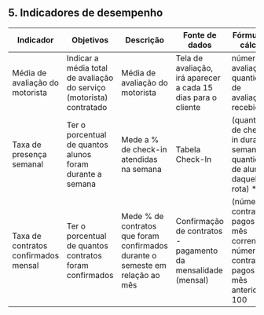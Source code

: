 ## 5. Indicadores de desempenho


| **Indicador** | **Objetivos** | **Descrição** | **Fonte de dados** | **Fórmula de cálculo** |
| ---           | ---           | ---           | ---             | ---             |
| Média de avaliação do motorista | Indicar a média total de avaliação do serviço (motorista) contratado | Média de avaliação do motorista | Tela de avaliação, irá aparecer a cada 15 dias para o cliente | número de avaliações / quantidade de avaliações recebidas |
| Taxa de presença semanal | Ter o porcentual de quantos alunos foram durante a semana | Mede a % de check-in atendidas na semana | Tabela Check-In | (quantidade de check-in durante a semana / quantidade de alunos daquela rota) * 100 |
| Taxa de contratos confirmados mensal | Ter o porcentual de quantos contratos foram confirmados | Mede % de contratos que foram confirmados durante o semeste em relação ao mês | Confirmação de contratos - pagamento da mensalidade (mensal) | (número de contratos pagos no mês corrente / número de contratos pagos do mês anterior) * 100 |

